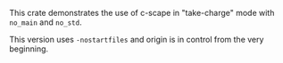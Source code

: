 This crate demonstrates the use of c-scape in "take-charge" mode with `no_main`
and `no_std`.

This version uses `-nostartfiles` and origin is in control from the very
beginning.
